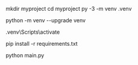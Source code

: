 mkdir myproject
cd myproject
py -3 -m venv .venv

python -m venv --upgrade venv

.venv\Scripts\activate

pip install -r requirements.txt

python main.py